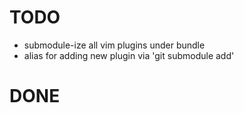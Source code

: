 # TODO

- submodule-ize all vim plugins under bundle
- alias for adding new plugin via 'git submodule add'

# DONE
